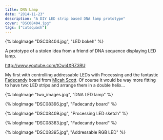 ```yaml
---
title: DNA Lamp
date: "2014-11-23"
description: "A DIY LED strip based DNA lamp prototype"
cover: "DSC08404.jpg"
tags: ["cutsquash"]
---
```



{% blogImage "DSC08404.jpg", "LED bokeh" %}

A prototype of a stolen idea from a friend of DNA sequence displaying LED lamp.

http://www.youtube.com/tCwi4XRZ3RU

My first with controlling addressable LEDs with Processing and the fantastic <a href="http://www.misc.name/#/fadecandy/" target="_blank">Fadecandy</a> board from <a href="http://scanlime.org/" target="_blank">Micah Scott</a>. Of course it would be way more fitting to have two LED strips and arrange them in a double helix...


{% blogImage "two_images.jpg", "DNA LED lamp" %}

{% blogImage "DSC08396.jpg", "Fadecandy board" %}

{% blogImage "DSC08409.jpg", "Processing LED sketch" %}

{% blogImage "DSC08383.jpg", "Fadecandy board" %}

{% blogImage "DSC08395.jpg", "Addressable RGB LED" %}
